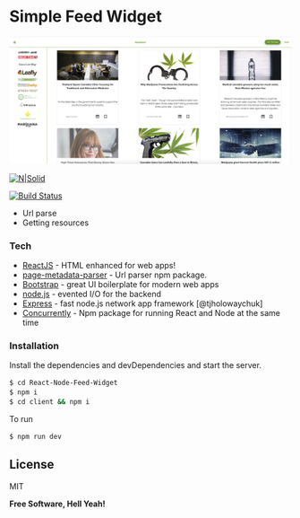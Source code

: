 # Simple Feed Widget

![GitHub Logo](/images/Feed-Widget.png)

[![N|Solid](https://cldup.com/dTxpPi9lDf.thumb.png)](https://nodesource.com/products/nsolid)

[![Build Status](https://travis-ci.org/joemccann/dillinger.svg?branch=master)](https://travis-ci.org/joemccann/dillinger)

  - Url parse
  - Getting resources
  
### Tech

* [ReactJS] - HTML enhanced for web apps!
* [page-metadata-parser] - Url parser npm package.
* [Bootstrap] - great UI boilerplate for modern web apps
* [node.js] - evented I/O for the backend
* [Express] - fast node.js network app framework [@tjholowaychuk]
* [Concurrently] - Npm package for running React and Node at the same time

### Installation

Install the dependencies and devDependencies and start the server.

```sh
$ cd React-Node-Feed-Widget
$ npm i
$ cd client && npm i
```

To run

```sh
$ npm run dev
```

License
----

MIT


**Free Software, Hell Yeah!**

[//]: # (These are reference links used in the body of this note and get stripped out when the markdown processor does its job. There is no need to format nicely because it shouldn't be seen. Thanks SO - http://stackoverflow.com/questions/4823468/store-comments-in-markdown-syntax)


   [ReactJS]: <http://reactjs.org>
   [page-metadata-parser]: <https://www.npmjs.com/package/page-metadata-parser>
   [node.js]: <http://nodejs.org>
   [Bootstrap]: <https://getbootstrap.com/>
   [express]: <http://expressjs.com>
   [Concurrently]: <https://www.npmjs.com/package/concurrently>
